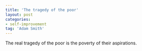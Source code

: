 ```yaml
---
title: 'The tragedy of the poor'
layout: post
categories:
- self-improvement
tag: 'Adam Smith'
---
```


The real tragedy of the poor is the poverty of their aspirations.